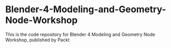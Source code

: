 # Blender-4-Modeling-and-Geometry-Node-Workshop
This is the code repository for Blender 4 Modeling and Geometry Node Workshop, published by Packt
